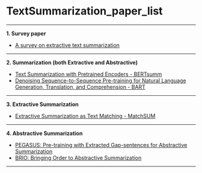 # TextSummarization_paper_list
---
**1. Survey paper**
* <a href = "https://ieeexplore.ieee.org/abstract/document/7944061"> A survey on extractive text summarization </a>

---
**2. Summarization (both Extractive and Abstractive)**
* <a href = "https://arxiv.org/pdf/1908.08345.pdf"> Text Summarization with Pretrained Encoders - BERTsumm </a>
* <a href = "https://arxiv.org/pdf/1910.13461.pdf"> Denoising Sequence-to-Sequence Pre-training for Natural Language Generation, Translation, and Comprehension - BART </a> 

---
**3. Extractive Summarization**
* <a href = "https://arxiv.org/pdf/2004.08795.pdf"> Extractive Summarization as Text Matching - MatchSUM </a>
---
**4. Abstractive Summarization**
* <a href = "https://arxiv.org/pdf/1912.08777v2.pdf"> PEGASUS: Pre-training with Extracted Gap-sentences for
Abstractive Summarization </a>
* <a href = "https://arxiv.org/pdf/2203.16804v1.pdf"> BRIO: Bringing Order to Abstractive Summarization </a>
---
